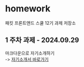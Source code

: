 # homework

패킷 프론트앤드 스쿨 12기 과제 저장소

## 1 주차 과제 - 2024.09.29

마크다운으로 자기소개하기 <br>
-> [자기소개서 바로가기](./assets/about-me.md)
